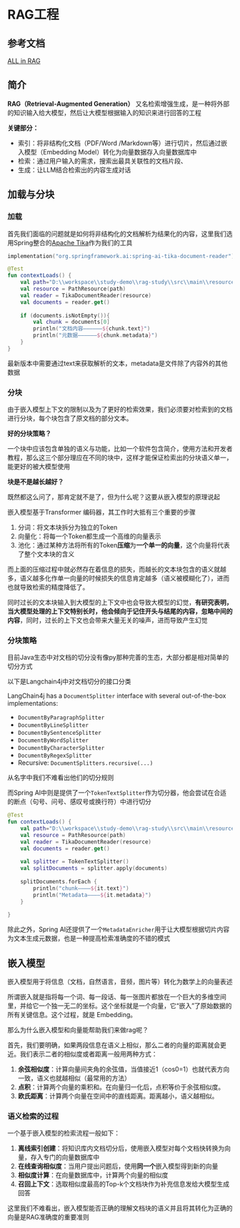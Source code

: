 # RAG工程

## 参考文档

[ALL in RAG](https://datawhalechina.github.io/all-in-rag/#/chapter2/05_text_chunking)

## 简介

**RAG（Retrieval-Augmented Generation）** 又名检索增强生成，是一种将外部的知识输入给大模型，然后让大模型根据输入的知识来进行回答的工程

**关键部分：**

- 索引：将非结构化文档（PDF/Word /Markdown等）进行切片，然后通过嵌入模型（Embedding Model）转化为向量数据存入向量数据库中
- 检索：通过用户输入的需求，搜索出最具关联性的文档片段、
- 生成：让LLM结合检索出的内容生成对话

## 加载与分块

### 加载

首先我们面临的问题就是如何将非结构化的文档解析为结果化的内容，这里我们选用Spring整合的[Apache Tika](https://tika.apache.org/)作为我们的工具

```kotlin
implementation("org.springframework.ai:spring-ai-tika-document-reader")
```

```kotlin
@Test  
fun contextLoads() {  
    val path="D:\\workspace\\study-demo\\rag-study\\src\\main\\resources\\Prompt.pdf"  
    val resource = PathResource(path)  
    val reader = TikaDocumentReader(resource)  
    val documents = reader.get()  
  
    if (documents.isNotEmpty()){  
        val chunk = documents[0]  
        println("文档内容——————${chunk.text}")  
        println("元数据——————${chunk.metadata}")  
    }  
}
```

最新版本中需要通过text来获取解析的文本，metadata是文件除了内容外的其他数据

### 分块

由于嵌入模型上下文的限制以及为了更好的检索效果，我们必须要对检索到的文档进行分块，每个块包含了原文档的部分文本。

**好的分块策略？**

一个块中应该包含单独的语义与功能，比如一个软件包含简介，使用方法和开发者教程，那么这三个部分理应在不同的块中，这样才能保证检索出的分块语义单一，能更好的被大模型使用

**块是不是越长越好？**

既然都这么问了，那肯定就不是了，但为什么呢？这要从嵌入模型的原理说起

嵌入模型基于Transformer 编码器，其工作时大抵有三个重要的步骤

1. 分词：将文本块拆分为独立的Token
2. 向量化：将每一个Token都生成一个高维的向量表示
3. 池化：通过某种方法将所有的Token**压缩**为**一个单一的向量**，这个向量将代表了整个文本块的含义

而上面的压缩过程中就必然存在着信息的损失，而越长的文本块包含的语义就越多，语义越多化作单一向量的时候损失的信息肯定越多（语义被模糊化了），进而也就导致检索的精度降低了。

同时过长的文本块输入到大模型的上下文中也会导致大模型的幻觉，**有研究表明，当大模型处理的上下文特别长时，他会倾向于记住开头与结尾的内容，忽略中间的内容**，同时，过长的上下文也会带来大量无关的噪声，进而导致产生幻觉

### 分块策略

目前Java生态中对文档的切分没有像py那种完善的生态，大部分都是相对简单的切分方式

以下是Langchain4j中对文档切分的接口分类

LangChain4j has a `DocumentSplitter` interface with several out-of-the-box implementations:

- `DocumentByParagraphSplitter`
- `DocumentByLineSplitter`
- `DocumentBySentenceSplitter`
- `DocumentByWordSplitter`
- `DocumentByCharacterSplitter`
- `DocumentByRegexSplitter`
- Recursive: `DocumentSplitters.recursive(...)`

从名字中我们不难看出他们的切分规则

而Spring AI中则是提供了一个`TokenTextSplitter`作为切分器，他会尝试在合适的断点（句号、问号、感叹号或换行符）中进行切分

```kotlin
@Test  
fun contextLoads() {  
    val path="D:\\workspace\\study-demo\\rag-study\\src\\main\\resources\\Prompt.pdf"  
    val resource = PathResource(path)  
    val reader = TikaDocumentReader(resource)  
    val documents = reader.get()  
  
    val splitter = TokenTextSplitter()  
    val splitDocuments = splitter.apply(documents)  
  
    splitDocuments.forEach {  
        println("chunk————${it.text}")  
        println("Metadata————${it.metadata}")  
    }  
  
}
```

除此之外，Spring AI还提供了一个`MetadataEnricher`用于让大模型根据切片内容为文本生成元数据，也是一种提高检索准确度的不错的模式

## 嵌入模型

嵌入模型用于将信息（文档，自然语言，音频，图片等）转化为数学上的向量表述

所谓嵌入就是指将每一个词、每一段话、每一张图片都放在一个巨大的多维空间里，并给它一个独一无二的坐标。这个坐标就是一个向量，它“嵌入”了原始数据的所有关键信息。这个过程，就是 Embedding。

那么为什么嵌入模型和向量能帮助我们来做rag呢？

首先，我们要明确，如果两段信息在语义上相似，那么二者的向量的距离就会更近。我们表示二者的相似度或者距离一般用两种方式：

1. **余弦相似度**：计算向量间夹角的余弦值，当值接近1（cos0=1）也就代表方向一致，语义也就越相似（最常用的方法）
2. **点积**：计算两个向量的乘积和。在向量归一化后，点积等价于余弦相似度。
3. **欧氏距离**：计算两个向量在空间中的直线距离。距离越小，语义越相似。

### 语义检索的过程

一个基于嵌入模型的检索流程一般如下：

1. **离线索引创建**：将知识库内文档切分后，使用嵌入模型对每个文档快转换为向量，存入专门的向量数据库中
2. **在线查询相似度**：当用户提出问题后，使用**同一个**嵌入模型得到新的向量
3. **相似度计算**：在向量数据库中，计算两个向量的相似度
4. **召回上下文**：选取相似度最高的Top-k个文档块作为补充信息发给大模型生成回答

这里我们不难看出，嵌入模型能否正确的理解文档块的语义并且将其转化为正确的向量是RAG准确度的重要准则

